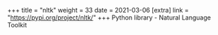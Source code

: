 +++
title = "nltk"
weight = 33
date = 2021-03-06
[extra]
link = "https://pypi.org/project/nltk/"
+++
Python library - Natural Language Toolkit

